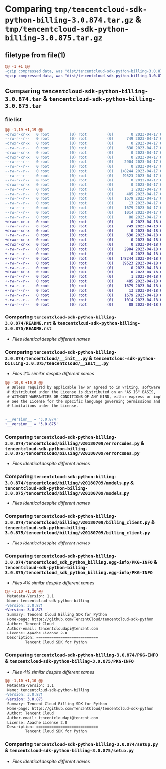 # Comparing `tmp/tencentcloud-sdk-python-billing-3.0.874.tar.gz` & `tmp/tencentcloud-sdk-python-billing-3.0.875.tar.gz`

## filetype from file(1)

```diff
@@ -1 +1 @@
-gzip compressed data, was "dist/tencentcloud-sdk-python-billing-3.0.874.tar", last modified: Mon Apr 17 00:17:39 2023, max compression
+gzip compressed data, was "dist/tencentcloud-sdk-python-billing-3.0.875.tar", last modified: Tue Apr 18 00:22:31 2023, max compression
```

## Comparing `tencentcloud-sdk-python-billing-3.0.874.tar` & `tencentcloud-sdk-python-billing-3.0.875.tar`

### file list

```diff
@@ -1,19 +1,19 @@
-drwxr-xr-x   0 root         (0) root         (0)        0 2023-04-17 00:17:39.000000 tencentcloud-sdk-python-billing-3.0.874/
--rw-r--r--   0 root         (0) root         (0)      749 2023-04-17 00:17:39.000000 tencentcloud-sdk-python-billing-3.0.874/README.rst
-drwxr-xr-x   0 root         (0) root         (0)        0 2023-04-17 00:17:39.000000 tencentcloud-sdk-python-billing-3.0.874/tencentcloud/
--rw-r--r--   0 root         (0) root         (0)      630 2023-04-17 00:17:39.000000 tencentcloud-sdk-python-billing-3.0.874/tencentcloud/__init__.py
-drwxr-xr-x   0 root         (0) root         (0)        0 2023-04-17 00:17:39.000000 tencentcloud-sdk-python-billing-3.0.874/tencentcloud/billing/
-drwxr-xr-x   0 root         (0) root         (0)        0 2023-04-17 00:17:39.000000 tencentcloud-sdk-python-billing-3.0.874/tencentcloud/billing/v20180709/
--rw-r--r--   0 root         (0) root         (0)     2904 2023-04-17 00:17:39.000000 tencentcloud-sdk-python-billing-3.0.874/tencentcloud/billing/v20180709/errorcodes.py
--rw-r--r--   0 root         (0) root         (0)        0 2023-04-17 00:17:39.000000 tencentcloud-sdk-python-billing-3.0.874/tencentcloud/billing/v20180709/__init__.py
--rw-r--r--   0 root         (0) root         (0)   148244 2023-04-17 00:17:39.000000 tencentcloud-sdk-python-billing-3.0.874/tencentcloud/billing/v20180709/models.py
--rw-r--r--   0 root         (0) root         (0)    19523 2023-04-17 00:17:39.000000 tencentcloud-sdk-python-billing-3.0.874/tencentcloud/billing/v20180709/billing_client.py
--rw-r--r--   0 root         (0) root         (0)        0 2023-04-17 00:17:39.000000 tencentcloud-sdk-python-billing-3.0.874/tencentcloud/billing/__init__.py
-drwxr-xr-x   0 root         (0) root         (0)        0 2023-04-17 00:17:39.000000 tencentcloud-sdk-python-billing-3.0.874/tencentcloud_sdk_python_billing.egg-info/
--rw-r--r--   0 root         (0) root         (0)        1 2023-04-17 00:17:39.000000 tencentcloud-sdk-python-billing-3.0.874/tencentcloud_sdk_python_billing.egg-info/dependency_links.txt
--rw-r--r--   0 root         (0) root         (0)      485 2023-04-17 00:17:39.000000 tencentcloud-sdk-python-billing-3.0.874/tencentcloud_sdk_python_billing.egg-info/SOURCES.txt
--rw-r--r--   0 root         (0) root         (0)     1679 2023-04-17 00:17:39.000000 tencentcloud-sdk-python-billing-3.0.874/tencentcloud_sdk_python_billing.egg-info/PKG-INFO
--rw-r--r--   0 root         (0) root         (0)       13 2023-04-17 00:17:39.000000 tencentcloud-sdk-python-billing-3.0.874/tencentcloud_sdk_python_billing.egg-info/top_level.txt
--rw-r--r--   0 root         (0) root         (0)     1679 2023-04-17 00:17:39.000000 tencentcloud-sdk-python-billing-3.0.874/PKG-INFO
--rw-r--r--   0 root         (0) root         (0)     1014 2023-04-17 00:17:39.000000 tencentcloud-sdk-python-billing-3.0.874/setup.py
--rw-r--r--   0 root         (0) root         (0)       88 2023-04-17 00:17:39.000000 tencentcloud-sdk-python-billing-3.0.874/setup.cfg
+drwxr-xr-x   0 root         (0) root         (0)        0 2023-04-18 00:22:31.000000 tencentcloud-sdk-python-billing-3.0.875/
+-rw-r--r--   0 root         (0) root         (0)      749 2023-04-18 00:22:31.000000 tencentcloud-sdk-python-billing-3.0.875/README.rst
+drwxr-xr-x   0 root         (0) root         (0)        0 2023-04-18 00:22:31.000000 tencentcloud-sdk-python-billing-3.0.875/tencentcloud/
+-rw-r--r--   0 root         (0) root         (0)      630 2023-04-18 00:22:31.000000 tencentcloud-sdk-python-billing-3.0.875/tencentcloud/__init__.py
+drwxr-xr-x   0 root         (0) root         (0)        0 2023-04-18 00:22:31.000000 tencentcloud-sdk-python-billing-3.0.875/tencentcloud/billing/
+drwxr-xr-x   0 root         (0) root         (0)        0 2023-04-18 00:22:31.000000 tencentcloud-sdk-python-billing-3.0.875/tencentcloud/billing/v20180709/
+-rw-r--r--   0 root         (0) root         (0)     2904 2023-04-18 00:22:31.000000 tencentcloud-sdk-python-billing-3.0.875/tencentcloud/billing/v20180709/errorcodes.py
+-rw-r--r--   0 root         (0) root         (0)        0 2023-04-18 00:22:31.000000 tencentcloud-sdk-python-billing-3.0.875/tencentcloud/billing/v20180709/__init__.py
+-rw-r--r--   0 root         (0) root         (0)   148244 2023-04-18 00:22:31.000000 tencentcloud-sdk-python-billing-3.0.875/tencentcloud/billing/v20180709/models.py
+-rw-r--r--   0 root         (0) root         (0)    19523 2023-04-18 00:22:31.000000 tencentcloud-sdk-python-billing-3.0.875/tencentcloud/billing/v20180709/billing_client.py
+-rw-r--r--   0 root         (0) root         (0)        0 2023-04-18 00:22:31.000000 tencentcloud-sdk-python-billing-3.0.875/tencentcloud/billing/__init__.py
+drwxr-xr-x   0 root         (0) root         (0)        0 2023-04-18 00:22:31.000000 tencentcloud-sdk-python-billing-3.0.875/tencentcloud_sdk_python_billing.egg-info/
+-rw-r--r--   0 root         (0) root         (0)        1 2023-04-18 00:22:31.000000 tencentcloud-sdk-python-billing-3.0.875/tencentcloud_sdk_python_billing.egg-info/dependency_links.txt
+-rw-r--r--   0 root         (0) root         (0)      485 2023-04-18 00:22:31.000000 tencentcloud-sdk-python-billing-3.0.875/tencentcloud_sdk_python_billing.egg-info/SOURCES.txt
+-rw-r--r--   0 root         (0) root         (0)     1679 2023-04-18 00:22:31.000000 tencentcloud-sdk-python-billing-3.0.875/tencentcloud_sdk_python_billing.egg-info/PKG-INFO
+-rw-r--r--   0 root         (0) root         (0)       13 2023-04-18 00:22:31.000000 tencentcloud-sdk-python-billing-3.0.875/tencentcloud_sdk_python_billing.egg-info/top_level.txt
+-rw-r--r--   0 root         (0) root         (0)     1679 2023-04-18 00:22:31.000000 tencentcloud-sdk-python-billing-3.0.875/PKG-INFO
+-rw-r--r--   0 root         (0) root         (0)     1014 2023-04-18 00:22:31.000000 tencentcloud-sdk-python-billing-3.0.875/setup.py
+-rw-r--r--   0 root         (0) root         (0)       88 2023-04-18 00:22:31.000000 tencentcloud-sdk-python-billing-3.0.875/setup.cfg
```

### Comparing `tencentcloud-sdk-python-billing-3.0.874/README.rst` & `tencentcloud-sdk-python-billing-3.0.875/README.rst`

 * *Files identical despite different names*

### Comparing `tencentcloud-sdk-python-billing-3.0.874/tencentcloud/__init__.py` & `tencentcloud-sdk-python-billing-3.0.875/tencentcloud/__init__.py`

 * *Files 2% similar despite different names*

```diff
@@ -10,8 +10,8 @@
 # Unless required by applicable law or agreed to in writing, software
 # distributed under the License is distributed on an "AS IS" BASIS,
 # WITHOUT WARRANTIES OR CONDITIONS OF ANY KIND, either express or implied.
 # See the License for the specific language governing permissions and
 # limitations under the License.
 
 
-__version__ = '3.0.874'
+__version__ = '3.0.875'
```

### Comparing `tencentcloud-sdk-python-billing-3.0.874/tencentcloud/billing/v20180709/errorcodes.py` & `tencentcloud-sdk-python-billing-3.0.875/tencentcloud/billing/v20180709/errorcodes.py`

 * *Files identical despite different names*

### Comparing `tencentcloud-sdk-python-billing-3.0.874/tencentcloud/billing/v20180709/models.py` & `tencentcloud-sdk-python-billing-3.0.875/tencentcloud/billing/v20180709/models.py`

 * *Files identical despite different names*

### Comparing `tencentcloud-sdk-python-billing-3.0.874/tencentcloud/billing/v20180709/billing_client.py` & `tencentcloud-sdk-python-billing-3.0.875/tencentcloud/billing/v20180709/billing_client.py`

 * *Files identical despite different names*

### Comparing `tencentcloud-sdk-python-billing-3.0.874/tencentcloud_sdk_python_billing.egg-info/PKG-INFO` & `tencentcloud-sdk-python-billing-3.0.875/tencentcloud_sdk_python_billing.egg-info/PKG-INFO`

 * *Files 4% similar despite different names*

```diff
@@ -1,10 +1,10 @@
 Metadata-Version: 1.1
 Name: tencentcloud-sdk-python-billing
-Version: 3.0.874
+Version: 3.0.875
 Summary: Tencent Cloud Billing SDK for Python
 Home-page: https://github.com/TencentCloud/tencentcloud-sdk-python
 Author: Tencent Cloud
 Author-email: tencentcloudapi@tencent.com
 License: Apache License 2.0
 Description: ============================
         Tencent Cloud SDK for Python
```

### Comparing `tencentcloud-sdk-python-billing-3.0.874/PKG-INFO` & `tencentcloud-sdk-python-billing-3.0.875/PKG-INFO`

 * *Files 4% similar despite different names*

```diff
@@ -1,10 +1,10 @@
 Metadata-Version: 1.1
 Name: tencentcloud-sdk-python-billing
-Version: 3.0.874
+Version: 3.0.875
 Summary: Tencent Cloud Billing SDK for Python
 Home-page: https://github.com/TencentCloud/tencentcloud-sdk-python
 Author: Tencent Cloud
 Author-email: tencentcloudapi@tencent.com
 License: Apache License 2.0
 Description: ============================
         Tencent Cloud SDK for Python
```

### Comparing `tencentcloud-sdk-python-billing-3.0.874/setup.py` & `tencentcloud-sdk-python-billing-3.0.875/setup.py`

 * *Files identical despite different names*


